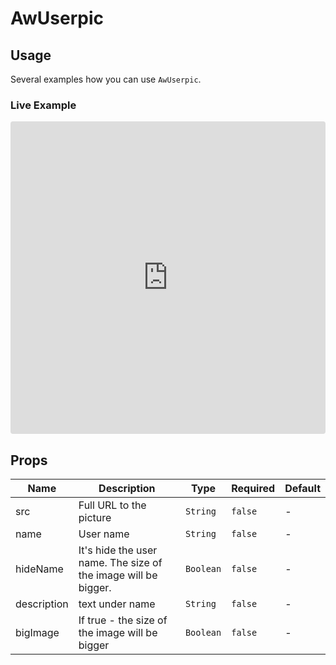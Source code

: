 # AwUserpic

## Usage
Several examples how you can use `AwUserpic`.

### Live Example
<iframe
     src='https://codesandbox.io/embed/github/awes-io/client/tree/master/examples/basic-ui?autoresize=1&fontsize=14&hidenavigation=1&initialpath=%2Faw-userpic&module=%2Fpages%2Faw-userpic.vue&theme=dark&view=editor'
     style='width:100%; height:500px; border:0; border-radius: 4px; overflow:hidden;'
     title='basic-ui'
     allow='geolocation; microphone; camera; midi; vr; accelerometer; gyroscope; payment; ambient-light-sensor; encrypted-media; usb'
     sandbox='allow-modals allow-forms allow-popups allow-scripts allow-same-origin'
   ></iframe>

## Props

<!-- @vuese:AwUserpic:props:start -->
|Name|Description|Type|Required|Default|
|---|---|---|---|---|
|src|Full URL to the picture|`String`|`false`|-|
|name|User name|`String`|`false`|-|
|hideName|It's hide the user name. The size of the image will be bigger.|`Boolean`|`false`|-|
|description|text under name|`String`|`false`|-|
|bigImage|If true - the size of the image will be bigger|`Boolean`|`false`|-|

<!-- @vuese:AwUserpic:props:end -->

